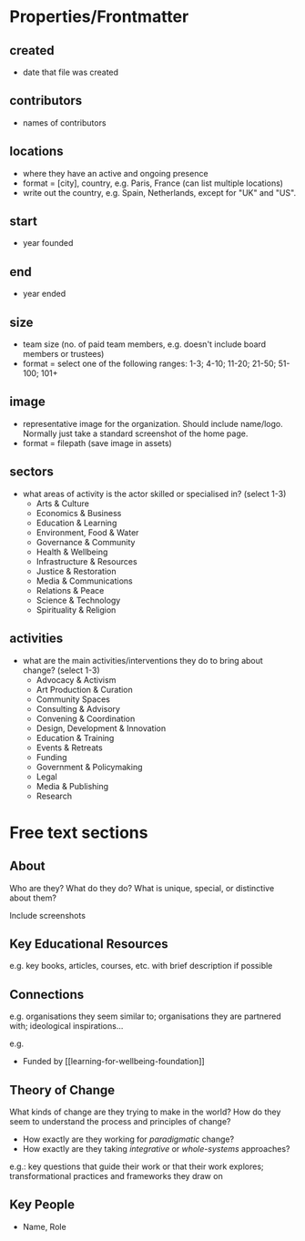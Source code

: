 # Properties/Frontmatter
## created 
- date that file was created
## contributors 
- names of contributors
## locations
- where they have an active and ongoing presence
- format = [city], country, e.g. Paris, France (can list multiple locations)
- write out the country, e.g. Spain, Netherlands, except for "UK" and "US".
## start 
- year founded 
## end
-  year ended 
## size
- team size (no. of paid team members, e.g. doesn't include board members or trustees)
- format = select one of the following ranges: 1-3; 4-10; 11-20; 21-50; 51-100; 101+
## image
- representative image for the organization. Should include name/logo. Normally just take a standard screenshot of the home page.
- format = filepath (save image in assets)
## sectors 
- what areas of activity is the actor skilled or specialised in? (select 1-3)
	- Arts & Culture
	- Economics & Business
	- Education & Learning
	- Environment, Food & Water
	- Governance & Community
	- Health & Wellbeing
	- Infrastructure & Resources
	- Justice & Restoration
	- Media & Communications 
	- Relations & Peace 
	- Science & Technology 
	- Spirituality & Religion 
## activities 
- what are the main activities/interventions they do to bring about change? (select 1-3)
	- Advocacy & Activism 
	- Art Production & Curation 
	- Community Spaces 
	- Consulting & Advisory
	- Convening & Coordination 
	- Design, Development & Innovation
	- Education & Training
	- Events & Retreats
	- Funding
	- Government & Policymaking
	- Legal
	- Media & Publishing
	- Research 

# Free text sections

## About 

Who are they? What do they do? What is unique, special, or distinctive about them?

Include screenshots

## Key Educational Resources 

e.g. key books, articles, courses, etc. with brief description if possible

## Connections

e.g. organisations they seem similar to; organisations they are partnered with; ideological inspirations...

e.g. 
- Funded by [[learning-for-wellbeing-foundation]]

## Theory of Change

What kinds of change are they trying to make in the world? How do they seem to understand the process and principles of change?

- How exactly are they working for *paradigmatic* change?
- How exactly are they taking *integrative* or *whole-systems* approaches?

e.g.: key questions that guide their work or that their work explores; transformational practices and frameworks they draw on 

## Key People

- Name, Role
